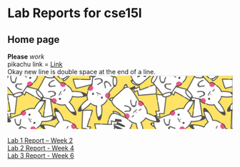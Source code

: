 # Lab Reports for cse15l
## Home page
**Please** *work*  
pikachu link = [Link](https://cdn11.bigcommerce.com/s-gyhhtwx4/images/stencil/1280x1280/products/3496/9708/079346048182_Puzzle_800__12634.1625757776.jpg?c=2)  
Okay new line is double space at the end of a line.  
![Image](./Images/pikachu.PNG)

[Lab 1 Report – Week 2](lab-report-1-week-2.html)  
[Lab 2 Report - Week 4](lab-report-2-week-4.html)  
[Lab 3 Report - Week 6](lab-report-3-week-6.html)
